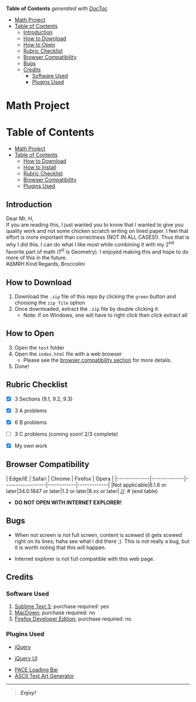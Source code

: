 <!-- START doctoc generated TOC please keep comment here to allow auto update -->
<!-- DON'T EDIT THIS SECTION, INSTEAD RE-RUN doctoc TO UPDATE -->
**Table of Contents**  *generated with [DocToc](https://github.com/thlorenz/doctoc)*

- [Math Project](#math-project)
- [Table of Contents](#table-of-contents)
  - [Introduction](#introduction)
  - [How to Download](#how-to-download)
  - [How to Open](#how-to-open)
  - [Rubric Checklist](#rubric-checklist)
  - [Browser Compatibility](#browser-compatibility)
  - [Bugs](#bugs)
  - [Credits](#credits)
    - [Software Used](#software-used)
    - [Plugins Used](#plugins-used)

<!-- END doctoc generated TOC please keep comment here to allow auto update -->

[comment]: # (Start README.md markdown script)

Math Project
============

# Table of Contents

<!--START doctoc-->

- [Math Project](#math-project)
- [Table of Contents](#table-of-contents)
  - [How to Download](#how-to-download)
  - [How to Install](#how-to-install)
  - [Rubric Checklist](#rubric-checklist)
  - [Browser Compatibility](#browser-compatibility)
  - [Plugins Used](#plugins-used)
  
<!--END doctoc-->

## Introduction
Dear Mr. H,<br/>
If you are reading this, I just wanted you to know that I wanted to give you quality work and not some chicken scratch writing on lined paper. I feel that effort is more important than correctness (NOT IN ALL CASES!). Thus that is why I did this. I can do what I like most while combining it with my 2<sup>nd</sup> favorite part of math (1<sup>st</sup> is Geometry). I enjoyed making this and hope to do more of this in the future.
<br/>
\#∆MRH
Kind Regards,
Broccolini

How to Download
---------------

1. Download the `.zip` file of this repo by clicking the `green` button and choosing the `zip file` option
2. Once downloaded, extract the `.zip` file by double clicking it
   * Note: if on Windows, one will have to right click then click extract all

## How to Open

3. Open the `test` folder
4. Open the `index.html` file with a web browser
   * Please see the [browser compatibility section](#browser-compatibility) for more details.
5. Done!


## Rubric Checklist

+ [x] 3 Sections (9.1, 9.2, 9.3)
- [x] 3 A problems
+ [x] 6 B problems
- [ ] 3 C problems (coming soon! 2/3 complete)
* [x] My own work


Browser Compatibility
---------------------

[//]: # (start table)
|    Edge/IE   |    Safari    |      Chrome      |   Firefox  |    Opera    |
|--------------|--------------|------------------|------------|-------------|
|Not applicable|6.1.6 or later|34.0.1847 or later|1.3 or later|8.xx or later|
[//]: # (end table)
* **DO NOT OPEN WITH INTERNET EXPLORER!**



## Bugs

+ When not screen is not full screen,  content is scewed (it gets scewed right on its lines; haha see what I did there ;). This is not really a bug, but it is worth noting that this will happen. 
- Internet explorer is not full compatible with this web page.

## Credits

### Software Used

1. [Sublime Text 3][1]; purchase required: yes
2. [MacDown][2]; purchase required: no
3. [Firefox Developer Edition][3]; purchase required: no

[1]: https://www.sublimetext.com/3 (Sublime Text 3)
[2]: http://macdown.uranusjr.com/ (MacDown)
[3]: https://www.mozilla.org/en-US/firefox/developer/ (Firefox Developer Edition)

### Plugins Used

+ [jQuery][1]
- [jQuery UI][2]
* [PACE Loading Bar][3]
* [ASCII Text Art Generator][4]

[1]: http://www.jquery.com/  "jQuery"
[2]: http://www.jqueryui.com/  "jQuery UI"
[3]: http://github.hubspot.com/pace/docs/welcome/  (PACE Loading Bar)
[4]: patorjk.com/software/taag/ (ASCII Text Art Generator)
________

> **_Enjoy!_**

[comment]: # (End README.md markdown script)
